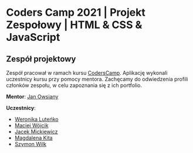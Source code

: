 # Coders Camp 2021 | Projekt Zespołowy | HTML & CSS & JavaScript

## Zespół projektowy

Zespół pracował w ramach kursu [CodersCamp](https://www.coderscamp.pl/).
Aplikację wykonali uczestnicy kursu przy pomocy mentora.
Zachęcamy do odwiedzenia profili członków zespołu, w celu zapoznania się z ich portfolio.

**Mentor**: [Jan Owsiany](https://github.com/janowsiany)

**Uczestnicy**:

- [Weronika Luteńko](https://github.com/vera98d/)
- [Maciej Wójcik](https://github.com/cherrycoke2l)
- [Jacek Mickiewicz](https://github.com/JaCoWymowny)
- [Magdalena Kita](https://github.com/MagdalenaKita)
- [Szymon Wilk](https://github.com/stimon27)
